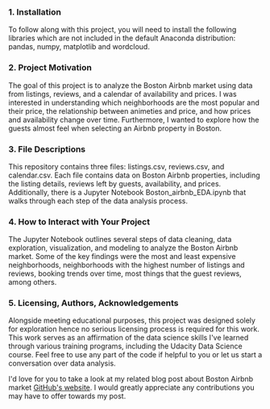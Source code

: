 ### 1. Installation
To follow along with this project, you will need to install the following libraries which are not included in the default Anaconda distribution: pandas, numpy, matplotlib and wordcloud.

### 2. Project Motivation
The goal of this project is to analyze the Boston Airbnb market using data from listings, reviews, and a calendar of availability and prices. I was interested in understanding which neighborhoods are the most popular and their price, the relationship between animeties and price, and how prices and availability change over time. Furthermore, I wanted to explore how the guests almost feel when selecting an Airbnb property in Boston.

### 3. File Descriptions
This repository contains three files: listings.csv, reviews.csv, and calendar.csv. Each file contains data on Boston Airbnb properties, including the listing details, reviews left by guests, availability, and prices. Additionally, there is a Jupyter Notebook Boston_airbnb_EDA.ipynb that walks through each step of the data analysis process.

### 4. How to Interact with Your Project
The Jupyter Notebook outlines several steps of data cleaning, data exploration, visualization, and modeling to analyze the Boston Airbnb market. Some of the key findings were the most and least expensive neighborhoods, neighborhoods with the highest number of listings and reviews, booking trends over time, most things that the guest reviews, among others.

### 5. Licensing, Authors, Acknowledgements
Alongside meeting educational purposes, this project was designed solely for exploration hence no serious licensing process is required for this work. This work serves as an affirmation of the data science skills I've learned through various training programs, including the Udacity Data Science course. Feel free to use any part of the code if helpful to you or let us start a conversation over data analysis.

I'd love for you to take a look at my related blog post about Boston Airbnb market [GitHub's website](https://medium.com/@ntblan2803/an-overview-analysis-about-boston-airbnb-market-35d4bb1edfd4). I would greatly appreciate any contributions you may have to offer towards my post.
